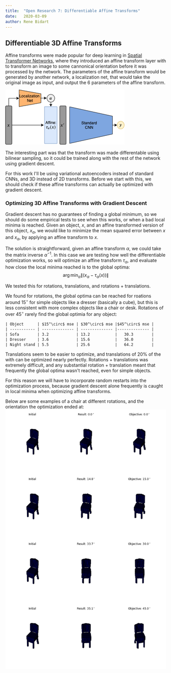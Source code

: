 ```yaml
---
title:  "Open Research 7: Differentiable Affine Transforms"
date:   2020-03-09
author: Rene Bidart
---
```


##  Differentiable 3D Affine Transforms
Affine transforms were made popular for deep learning in [Spatial Transformer Networks](https://arxiv.org/abs/1506.02025), where they introduced an affine transform layer with to transform an image to some cannonical orientation before it was processed by the network. The parameters of the affine transform would be generated by another network, a localization net, that would take the original image as input, and output the 6 parameters of the affine transform.

![spatial_transformer.png](../images/post_imgs/open-research-7/spatial_transformer.png)


The interesting part was that the transform was made differentable using bilinear sampling, so it could be trained along with the rest of the network using gradient descent. 

For this work I'll be using variational autoencoders instead of standard CNNs, and 3D instead of 2D transforms. Before we start with this, we should check if these affine transforms can actually be optimized with gradient descent. 

### Optimizing 3D Affine Transforms with Gradient Descent
Gradient descent has no guarantees of finding a global minimum, so we should do some empirical tests to see when this works, or when a bad local minima is reached. Given an object, $x$, and an affine transformed version of this object, $x_\alpha$, we would like to minimize the mean squared error between $x$ and $x_\alpha$, by applying an affine transform to $x$.

The solution is straightforward, given an affine transform $\alpha$, we could take the matrix inverse $\alpha^{-1}$. In this case we are testing how well the differentiable optimization works, so will optimize an affine transform $\tau_\alpha$, and evaluate how close the local minima reached is to the global optima:
$$\arg\min_\alpha \|(x_\alpha-\tau_{\alpha}(x))\|$$

We tested this for rotations, translations, and rotations + translations.

We found for rotations, the global optima can be reached for roations around $15^\circ$ for simple objects like a dresser (basically a cube), but this is less consistent with more complex objects like a chair or desk. Rotations of over $45^\circ$ rarely find the global optimia for any object:

    | Object      | $15^\circ$ mse | $30^\circ$ mse |$45^\circ$ mse |
    | ----------- | -------------- | -------------- |-------------- |
    | Sofa        | 3.2            | 13.2           |   30.3        |
    | Dresser     | 3.6            | 15.6           |   36.0        |
    | Night stand | 5.5            | 25.6           |   64.2        |
    
Translations seem to be easier to optimize, and translations of $20\%$ of the with can be optimized nearly perfectly. Rotations + translations was extremely difficult, and any substantial rotation + translation meant that frequently the global optima wasn't reached, even for simple objects.

For this reason we will have to incorporate random restarts into the optimization process, because gradient descent alone frequently is caught in local minima when optimizing affine transforms.

Below are some examples of a chair at different rotations, and the orientation the optimization ended at:
![rotation-opt-chair.png](../images/post_imgs/open-research-7/rotation-opt-chair.png)












